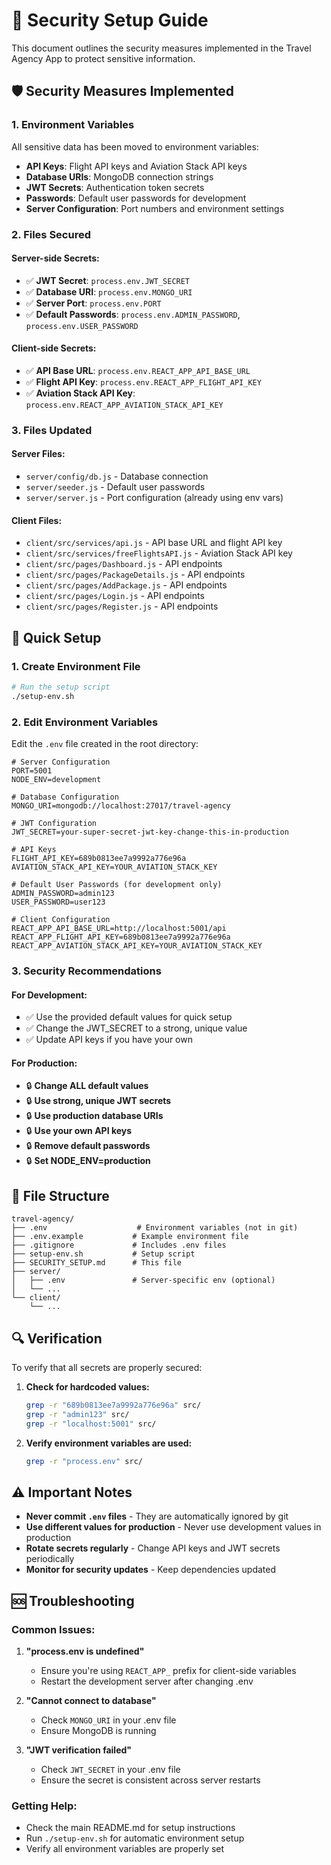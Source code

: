 # 🔐 Security Setup Guide

This document outlines the security measures implemented in the Travel Agency App to protect sensitive information.

## 🛡️ Security Measures Implemented

### 1. Environment Variables
All sensitive data has been moved to environment variables:

- **API Keys**: Flight API keys and Aviation Stack API keys
- **Database URIs**: MongoDB connection strings
- **JWT Secrets**: Authentication token secrets
- **Passwords**: Default user passwords for development
- **Server Configuration**: Port numbers and environment settings

### 2. Files Secured

#### Server-side Secrets:
- ✅ **JWT Secret**: `process.env.JWT_SECRET`
- ✅ **Database URI**: `process.env.MONGO_URI`
- ✅ **Server Port**: `process.env.PORT`
- ✅ **Default Passwords**: `process.env.ADMIN_PASSWORD`, `process.env.USER_PASSWORD`

#### Client-side Secrets:
- ✅ **API Base URL**: `process.env.REACT_APP_API_BASE_URL`
- ✅ **Flight API Key**: `process.env.REACT_APP_FLIGHT_API_KEY`
- ✅ **Aviation Stack API Key**: `process.env.REACT_APP_AVIATION_STACK_API_KEY`

### 3. Files Updated

#### Server Files:
- `server/config/db.js` - Database connection
- `server/seeder.js` - Default user passwords
- `server/server.js` - Port configuration (already using env vars)

#### Client Files:
- `client/src/services/api.js` - API base URL and flight API key
- `client/src/services/freeFlightsAPI.js` - Aviation Stack API key
- `client/src/pages/Dashboard.js` - API endpoints
- `client/src/pages/PackageDetails.js` - API endpoints
- `client/src/pages/AddPackage.js` - API endpoints
- `client/src/pages/Login.js` - API endpoints
- `client/src/pages/Register.js` - API endpoints

## 🚀 Quick Setup

### 1. Create Environment File
```bash
# Run the setup script
./setup-env.sh
```

### 2. Edit Environment Variables
Edit the `.env` file created in the root directory:

```env
# Server Configuration
PORT=5001
NODE_ENV=development

# Database Configuration
MONGO_URI=mongodb://localhost:27017/travel-agency

# JWT Configuration
JWT_SECRET=your-super-secret-jwt-key-change-this-in-production

# API Keys
FLIGHT_API_KEY=689b0813ee7a9992a776e96a
AVIATION_STACK_API_KEY=YOUR_AVIATION_STACK_KEY

# Default User Passwords (for development only)
ADMIN_PASSWORD=admin123
USER_PASSWORD=user123

# Client Configuration
REACT_APP_API_BASE_URL=http://localhost:5001/api
REACT_APP_FLIGHT_API_KEY=689b0813ee7a9992a776e96a
REACT_APP_AVIATION_STACK_API_KEY=YOUR_AVIATION_STACK_KEY
```

### 3. Security Recommendations

#### For Development:
- ✅ Use the provided default values for quick setup
- ✅ Change the JWT_SECRET to a strong, unique value
- ✅ Update API keys if you have your own

#### For Production:
- 🔒 **Change ALL default values**
- 🔒 **Use strong, unique JWT secrets**
- 🔒 **Use production database URIs**
- 🔒 **Use your own API keys**
- 🔒 **Remove default passwords**
- 🔒 **Set NODE_ENV=production**

## 📁 File Structure

```
travel-agency/
├── .env                    # Environment variables (not in git)
├── .env.example           # Example environment file
├── .gitignore             # Includes .env files
├── setup-env.sh           # Setup script
├── SECURITY_SETUP.md      # This file
├── server/
│   ├── .env               # Server-specific env (optional)
│   └── ...
└── client/
    └── ...
```

## 🔍 Verification

To verify that all secrets are properly secured:

1. **Check for hardcoded values:**
   ```bash
   grep -r "689b0813ee7a9992a776e96a" src/
   grep -r "admin123" src/
   grep -r "localhost:5001" src/
   ```

2. **Verify environment variables are used:**
   ```bash
   grep -r "process.env" src/
   ```

## ⚠️ Important Notes

- **Never commit `.env` files** - They are automatically ignored by git
- **Use different values for production** - Never use development values in production
- **Rotate secrets regularly** - Change API keys and JWT secrets periodically
- **Monitor for security updates** - Keep dependencies updated

## 🆘 Troubleshooting

### Common Issues:

1. **"process.env is undefined"**
   - Ensure you're using `REACT_APP_` prefix for client-side variables
   - Restart the development server after changing .env

2. **"Cannot connect to database"**
   - Check `MONGO_URI` in your .env file
   - Ensure MongoDB is running

3. **"JWT verification failed"**
   - Check `JWT_SECRET` in your .env file
   - Ensure the secret is consistent across server restarts

### Getting Help:
- Check the main README.md for setup instructions
- Run `./setup-env.sh` for automatic environment setup
- Verify all environment variables are properly set
